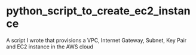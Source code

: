 # python_script_to_create_ec2_instance
A script I wrote that provisions a VPC, Internet Gateway, Subnet, Key Pair and EC2 instance in the AWS cloud
